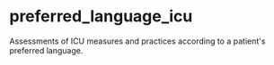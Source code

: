 # preferred_language_icu
Assessments of ICU measures and practices according to a patient's preferred language.
